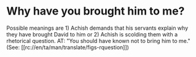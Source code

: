 # Why have you brought him to me?

Possible meanings are 1) Achish demands that his servants explain why they have brought David to him or 2) Achish is scolding them with a rhetorical question. AT: "You should have known not to bring him to me." (See: [[rc://en/ta/man/translate/figs-rquestion]])

